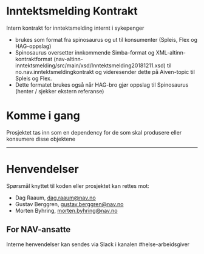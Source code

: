 Inntektsmelding Kontrakt
================

Intern kontrakt for inntektsmelding internt i sykepenger 
- brukes som format fra spinosaurus og ut til konsumenter (Spleis, Flex og HAG-oppslag)
- Spinosaurus oversetter innkommende Simba-format og XML-altinn-kontraktformat (nav-altinn-inntektsmelding/src/main/xsd/Inntektsmelding20181211.xsd)
til no.nav.inntektsmeldingkontrakt og videresender dette på Aiven-topic til Spleis og Flex.
- Dette formatet brukes også når HAG-bro gjør oppslag til Spinosaurus (henter / sjekker ekstern referanse)

# Komme i gang

Prosjektet tas inn som en dependency for de som skal produsere eller konsumere disse objektene

---

# Henvendelser

Spørsmål knyttet til koden eller prosjektet kan rettes mot:

* Dag Raaum, dag.raaum@nav.no
* Gustav Berggren, gustav.berggren@nav.no
* Morten Byhring, morten.byhring@nav.no

## For NAV-ansatte

Interne henvendelser kan sendes via Slack i kanalen #helse-arbeidsgiver
